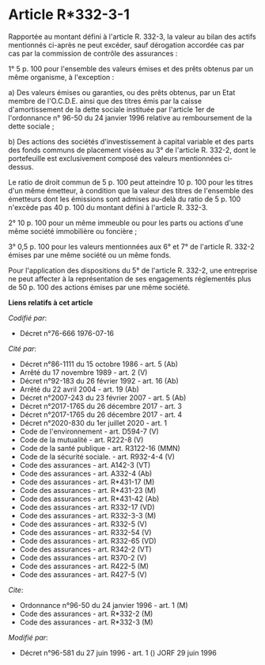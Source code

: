 # Article R*332-3-1

Rapportée au montant défini à l'article R. 332-3, la valeur au bilan des actifs mentionnés ci-après ne peut excéder, sauf
dérogation accordée cas par cas par la commission de contrôle des assurances :

1° 5 p. 100 pour l'ensemble des valeurs émises et des prêts obtenus par un même organisme, à l'exception :

a) Des valeurs émises ou garanties, ou des prêts obtenus, par un Etat membre de l'O.C.D.E. ainsi que des titres émis par la
caisse d'amortissement de la dette sociale instituée par l'article 1er de l'ordonnance n° 96-50 du 24 janvier 1996 relative
au remboursement de la dette sociale ;

b) Des actions des sociétés d'investissement à capital variable et des parts des fonds communs de placement visées au 3° de
l'article R. 332-2, dont le portefeuille est exclusivement composé des valeurs mentionnées ci-dessus.

Le ratio de droit commun de 5 p. 100 peut atteindre 10 p. 100 pour les titres d'un même émetteur, à condition que la valeur
des titres de l'ensemble des émetteurs dont les émissions sont admises au-delà du ratio de 5 p. 100 n'excède pas 40 p. 100 du
montant défini à l'article R. 332-3.

2° 10 p. 100 pour un même immeuble ou pour les parts ou actions d'une même société immobilière ou foncière ;

3° 0,5 p. 100 pour les valeurs mentionnées aux 6° et 7° de l'article R. 332-2 émises par une même société ou un même fonds.

Pour l'application des dispositions du 5° de l'article R. 332-2, une entreprise ne peut affecter à la représentation de ses
engagements réglementés plus de 50 p. 100 des actions émises par une même société.

**Liens relatifs à cet article**

_Codifié par_:

  - Décret n°76-666 1976-07-16

_Cité par_:

  - Décret n°86-1111 du 15 octobre 1986 - art. 5 (Ab)
  - Arrêté du 17 novembre 1989 - art. 2 (V)
  - Décret n°92-183 du 26 février 1992 - art. 16 (Ab)
  - Arrêté du 22 avril 2004 - art. 19 (Ab)
  - Décret  n°2007-243 du 23 février 2007 - art. 5 (Ab)
  - Décret n°2017-1765 du 26 décembre 2017 - art. 3
  - Décret n°2017-1765 du 26 décembre 2017 - art. 4
  - Décret n°2020-830 du 1er juillet 2020 - art. 1
  - Code de l'environnement - art. D594-7 (V)
  - Code de la mutualité - art. R222-8 (V)
  - Code de la santé publique - art. R3122-16 (MMN)
  - Code de la sécurité sociale. - art. R932-4-4 (V)
  - Code des assurances - art. A142-3 (VT)
  - Code des assurances - art. A332-4 (Ab)
  - Code des assurances - art. R*431-17 (M)
  - Code des assurances - art. R*431-23 (M)
  - Code des assurances - art. R*431-42 (Ab)
  - Code des assurances - art. R332-17 (VD)
  - Code des assurances - art. R332-3-3 (M)
  - Code des assurances - art. R332-5 (V)
  - Code des assurances - art. R332-54 (V)
  - Code des assurances - art. R332-65 (VD)
  - Code des assurances - art. R342-2 (VT)
  - Code des assurances - art. R370-2 (V)
  - Code des assurances - art. R422-5 (M)
  - Code des assurances - art. R427-5 (V)

_Cite_:

  - Ordonnance n°96-50 du 24 janvier 1996 - art. 1 (M)
  - Code des assurances - art. R*332-2 (M)
  - Code des assurances - art. R*332-3 (M)

_Modifié par_:

  - Décret n°96-581 du 27 juin 1996 - art. 1 () JORF 29 juin 1996
